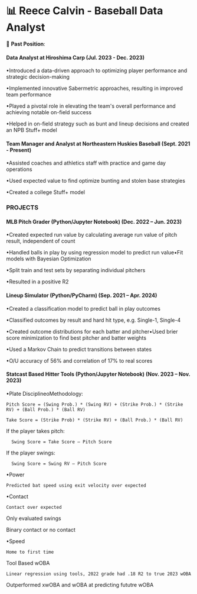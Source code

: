 # 📊 **Reece Calvin - Baseball Data Analyst**

🏢 **Past Position**: 
#### Data Analyst at Hiroshima Carp    (Jul. 2023 - Dec. 2023)

•Introduced a data-driven approach to optimizing player performance and strategic decision-making

•Implemented innovative Sabermetric approaches, resulting in improved team performance

•Played a pivotal role in elevating the team's overall performance and achieving notable on-field success

•Helped in on-field strategy such as bunt and lineup decisions and created an NPB Stuff+ model

#### Team Manager and Analyst at Northeastern Huskies Baseball    (Sept. 2021 - Present)

•Assisted coaches and athletics staff with practice and game day operations

•Used expected value to find optimize bunting and stolen base strategies

•Created a college Stuff+ model

### PROJECTS

#### MLB Pitch Grader (Python/Jupyter Notebook)    (Dec. 2022 – Jun. 2023)

•Created expected run value by calculating average run value of pitch result, independent of count

•Handled balls in play by using regression model to predict run value•Fit models with Bayesian Optimization

•Split train and test sets by separating individual pitchers

•Resulted in a positive R2


#### Lineup Simulator (Python/PyCharm)    (Sep. 2021 – Apr. 2024)

•Created a classification model to predict ball in play outcomes

•Classified outcomes by result and hard hit type, e.g. Single-1, Single-4

•Created outcome distributions for each batter and pitcher•Used brier score minimization to find best pitcher and batter weights

•Used a Markov Chain to predict transitions between states

•O/U accuracy of 56% and correlation of 17% to real scores


#### Statcast Based Hitter Tools (Python/Jupyter Notebook)    (Nov. 2023 – Nov. 2023)

•Plate DisciplineoMethodology:

    Pitch Score = (Swing Prob.) * (Swing RV) + (Strike Prob.) * (Strike RV) + (Ball Prob.) * (Ball RV)
  
    Take Score = (Strike Prob) * (Strike RV) + (Ball Prob.) * (Ball RV)
  
  If the player takes pitch:
  
      Swing Score = Take Score — Pitch Score
      
  If the player swings:
  
      Swing Score = Swing RV — Pitch Score
•Power

    Predicted bat speed using exit velocity over expected

•Contact

    Contact over expected
    
  Only evaluated swings
  
  Binary contact or no contact

•Speed

    Home to first time

Tool Based wOBA

    Linear regression using tools, 2022 grade had .18 R2 to true 2023 wOBA
  
  Outperformed xwOBA and wOBA at predicting fututre wOBA
